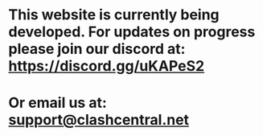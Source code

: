 # This website is currently being developed. For updates on progress please join our discord at: https://discord.gg/uKAPeS2

# Or email us at: support@clashcentral.net
